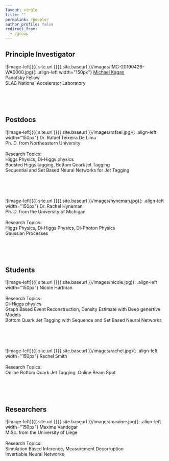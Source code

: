 ```yaml
---
layout: single
title: ""
permalink: /people/
author_profile: false
redirect_from:
  - /group
---
```





## Principle Investigator


![image-left]({{ site.url }}{{ site.baseurl }}/images/IMG-20190426-WA0000.jpg){: .align-left width="150px"} [Michael Kagan](/kagan/)  <br /> Panofsky Fellow  <br /> SLAC National Accelerator Laboratory  


<br />
<br />
<br />


## Postdocs

![image-left]({{ site.url }}{{ site.baseurl }}/images/rafael.jpg){: .align-left width="150px"} Dr. Rafael Teixeira De Lima  <br /> Ph. D.  from Northeastern University <br /> <br /> Research Topics: <br /> Higgs Physics, Di-Higgs physics <br /> Boosted Higgs tagging, Bottom Quark jet Tagging <br /> Sequential and Set Based Neural Networks for Jet Tagging  

<br />
<br />
<br />

![image-left]({{ site.url }}{{ site.baseurl }}/images/hyneman.jpg){: .align-left width="150px"} Dr. Rachel Hyneman  <br /> Ph. D.  from the University of Michigan <br /> <br /> Research Topics: <br /> Higgs Physics, Di-Higgs Physics, Di-Photon Physics  <br /> Gaussian Processes  

<br />
<br />
<br />


## Students

![image-left]({{ site.url }}{{ site.baseurl }}/images/nicole.jpg){: .align-left width="150px"} Nicole Hartman  <br /> <br /> Research Topics: <br /> Di-Higgs physics <br /> Graph Based Event Reconstruction, Density Estimate with Deep genertive Models <br /> Bottom Quark Jet Tagging with Sequence and Set Based Neural Networks  

<br />
<br />
<br />

![image-left]({{ site.url }}{{ site.baseurl }}/images/rachel.jpg){: .align-left width="150px"} Rachel Smith  <br /> <br /> Research Topics: <br /> Online  Bottom Quark Jet Tagging, Online Beam Spot  

<br />
<br />
<br />

## Researchers

![image-left]({{ site.url }}{{ site.baseurl }}/images/maxime.jpg){: .align-left width="150px"} Maxime Vandegar  <br /> M.Sc. from the University of Liege<br /> <br /> Research Topics: <br />  Simulation Based Inference, Measurement Decorruption <br /> Invertiable Neural Networks

<br />
<br />
<br />

